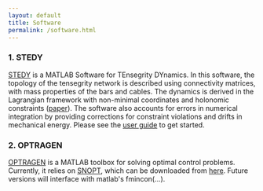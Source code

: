 ```yaml
---
layout: default
title: Software
permalink: /software.html
---
```


### 1. STEDY
[STEDY](https://github.com/uqLab/stedy) is a MATLAB Software for TEnsegrity DYnamics. In this software, the topology of the tensegrity network is described using connectivity matrices, with mass properties of the bars and cables. The dynamics is derived in the Lagrangian framework with non-minimal coordinates and holonomic constraints ([paper](https://www.researchgate.net/publication/328676032_A_Lagrangian_Formulation_for_Constrained_Multibody_Dynamics_in_Tensegrity_Systems)). The software also accounts for errors in numerical integration by providing corrections for constraint violations and drifts in mechanical energy. Please see the [user guide](https://github.com/uqLab/stedy/blob/master/Docs/UserGuide.md) to get started.

### 2. OPTRAGEN
[OPTRAGEN](https://github.com/uqLab/Optragen) is a MATLAB toolbox for solving optimal control problems. Currently, it relies on [SNOPT](https://ccom.ucsd.edu/~optimizers/software.html#snopt), which can be downloaded from [here](https://ccom.ucsd.edu/~optimizers/downloads.php). Future versions will interface with matlab's fmincon(...). 

<!--
#### [F-16 Model](link)
A full nonlinear model of the F-16 airplane with matlab scripts for trimming, linearizing, and designing controllers.

#### [Polynomial Chaos](link)
Matlab scripts for applying polynomial chaos theory to propagate uncertainty in dynamical systems. A python version is also in the making. Relies on symbolic computing toolbox. 

#### [Particle based Uncertainty Quantification in Dynamical Systems](link)
* MCMC, SMC, Sampling in Convex Sets
* Transfer Operator: Fokker-Planck-Kolmogorov, Frobenius Perron
* Bayesian and optimal transport framework

#### [Convex Optimization Solvers for Massively Parallel Machines](link)
We make use of lazy synchronization and asynchronous updates across processing elements to overcome synchronization bottlenecks in massively parallel computing machines. Our QP solver achieves [160x](https:doi.org/10.13140/RG.2.1.3167.2729) speedup than synchronized parallel implementations. [OpenMP](http://openmp.org/wp/) (shared memory) and [OpenMPI](https://www.open-mpi.org/) (distributed memory) versions are available. We are also porting it to [Julia](http://julialang.org/). Solvers for other convex problems are also being developed. Stay tuned!

#### [Control System Design Toolbox](link)
* LMI based synthesis of robust control systems (using [cvx](http://cvxr.com/cvx/))
* H2, Hinf, LPV controller and estimator designs
* Probabilistic and worst-case uncertainty
* Control theoretic systems engineering
* Examples from flight control, structural control, and large-scale distributed systems
-->


